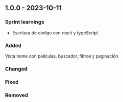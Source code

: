 ## 1.0.0 - 2023-10-11

### Sprint learnings

- Escritura de código con react y typeScript

### Added

Vista home con peliculas, buscador, filtros y paginación

### Changed


### Fixed


### Removed

